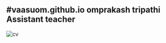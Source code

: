 #vaasuom.github.io
omprakash tripathi Assistant teacher
------------------------------------------------------------------------------------------------------
![cv](assets/img/cv.png)
